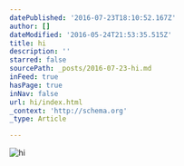 ```yaml
---
datePublished: '2016-07-23T18:10:52.167Z'
author: []
dateModified: '2016-05-24T21:53:35.515Z'
title: hi
description: ''
starred: false
sourcePath: _posts/2016-07-23-hi.md
inFeed: true
hasPage: true
inNav: false
url: hi/index.html
_context: 'http://schema.org'
_type: Article

---
```

![hi](https://s3-us-west-2.amazonaws.com/the-grid-img/p/7a600139141671b7351e8b80db2e878ce3203fb3.jpg)